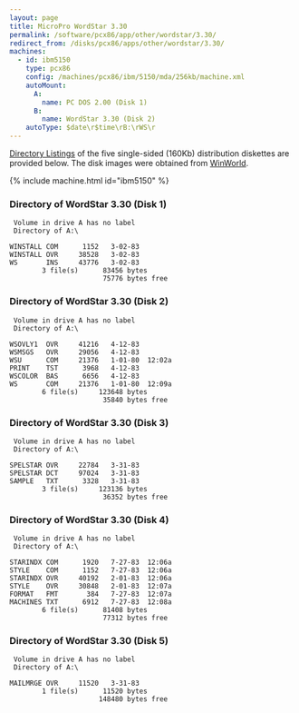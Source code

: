 ```yaml
---
layout: page
title: MicroPro WordStar 3.30
permalink: /software/pcx86/app/other/wordstar/3.30/
redirect_from: /disks/pcx86/apps/other/wordstar/3.30/
machines:
  - id: ibm5150
    type: pcx86
    config: /machines/pcx86/ibm/5150/mda/256kb/machine.xml
    autoMount:
      A:
        name: PC DOS 2.00 (Disk 1)
      B:
        name: WordStar 3.30 (Disk 2)
    autoType: $date\r$time\rB:\rWS\r
---
```


[Directory Listings](#directory-of-wordstar-330-disk-1) of the five single-sided (160Kb) distribution diskettes
are provided below.  The disk images were obtained from [WinWorld](https://winworldpc.com/product/wordstar/330-z-100).

{% include machine.html id="ibm5150" %}

### Directory of WordStar 3.30 (Disk 1)

     Volume in drive A has no label
     Directory of A:\

    WINSTALL COM      1152   3-02-83
    WINSTALL OVR     38528   3-02-83
    WS       INS     43776   3-02-83
            3 file(s)      83456 bytes
                           75776 bytes free

### Directory of WordStar 3.30 (Disk 2)

     Volume in drive A has no label
     Directory of A:\

    WSOVLY1  OVR     41216   4-12-83
    WSMSGS   OVR     29056   4-12-83
    WSU      COM     21376   1-01-80  12:02a
    PRINT    TST      3968   4-12-83
    WSCOLOR  BAS      6656   4-12-83
    WS       COM     21376   1-01-80  12:09a
            6 file(s)     123648 bytes
                           35840 bytes free

### Directory of WordStar 3.30 (Disk 3)

     Volume in drive A has no label
     Directory of A:\

    SPELSTAR OVR     22784   3-31-83
    SPELSTAR DCT     97024   3-31-83
    SAMPLE   TXT      3328   3-31-83
            3 file(s)     123136 bytes
                           36352 bytes free

### Directory of WordStar 3.30 (Disk 4)

     Volume in drive A has no label
     Directory of A:\

    STARINDX COM      1920   7-27-83  12:06a
    STYLE    COM      1152   7-27-83  12:06a
    STARINDX OVR     40192   2-01-83  12:06a
    STYLE    OVR     30848   2-01-83  12:07a
    FORMAT   FMT       384   7-27-83  12:07a
    MACHINES TXT      6912   7-27-83  12:08a
            6 file(s)      81408 bytes
                           77312 bytes free

### Directory of WordStar 3.30 (Disk 5)

     Volume in drive A has no label
     Directory of A:\

    MAILMRGE OVR     11520   3-31-83
            1 file(s)      11520 bytes
                          148480 bytes free
